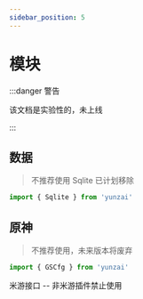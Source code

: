 ```yaml
---
sidebar_position: 5
---
```


# 模块

:::danger 警告

该文档是实验性的，未上线

:::


## 数据

> 不推荐使用 Sqlite 已计划移除

```ts 
import { Sqlite } from 'yunzai'
```

## 原神


> 不推荐使用，未来版本将废弃

```ts 
import { GSCfg } from 'yunzai'
```

米游接口 -- 非米游插件禁止使用
